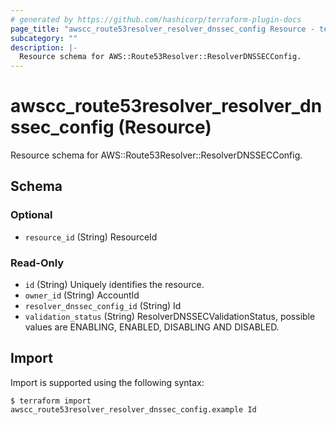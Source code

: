 ```yaml
---
# generated by https://github.com/hashicorp/terraform-plugin-docs
page_title: "awscc_route53resolver_resolver_dnssec_config Resource - terraform-provider-awscc"
subcategory: ""
description: |-
  Resource schema for AWS::Route53Resolver::ResolverDNSSECConfig.
---
```


# awscc_route53resolver_resolver_dnssec_config (Resource)

Resource schema for AWS::Route53Resolver::ResolverDNSSECConfig.



<!-- schema generated by tfplugindocs -->
## Schema

### Optional

- `resource_id` (String) ResourceId

### Read-Only

- `id` (String) Uniquely identifies the resource.
- `owner_id` (String) AccountId
- `resolver_dnssec_config_id` (String) Id
- `validation_status` (String) ResolverDNSSECValidationStatus, possible values are ENABLING, ENABLED, DISABLING AND DISABLED.

## Import

Import is supported using the following syntax:

```shell
$ terraform import awscc_route53resolver_resolver_dnssec_config.example Id
```
